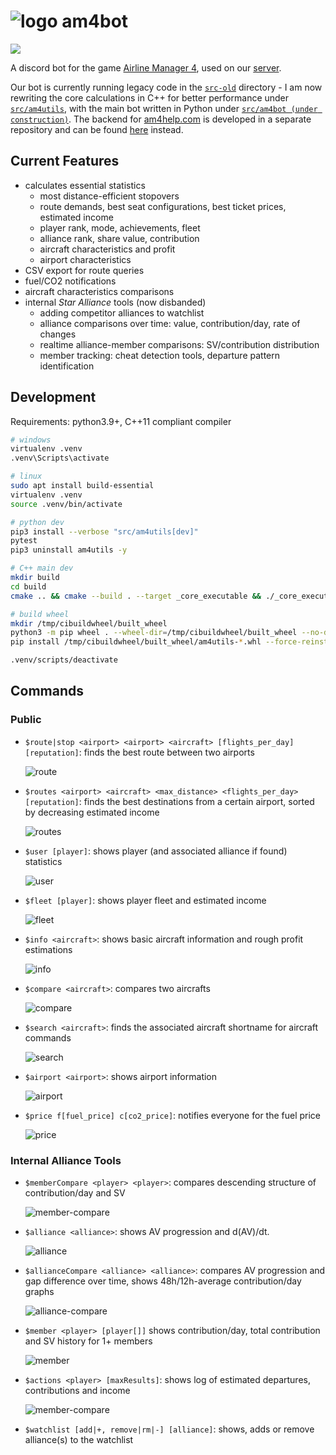 # ![logo](src/am4bot/assets/img/logo-small.png) am4bot

[![](https://dcbadge.vercel.app/api/server/4tVQHtf?style=flat)](https://discord.gg/4tVQHtf)

A discord bot for the game [Airline Manager 4](airlinemanager.com), used on our [server](https://discord.gg/4tVQHtf).

Our bot is currently running legacy code in the [`src-old`](./src-old/) directory - I am now rewriting the core calculations in C++ for better performance under [`src/am4utils`](./src/am4utils/), with the main bot written in Python under [`src/am4bot (under construction)`](./src/am4bot/). The backend for [am4help.com](https://am4help.com/) is developed in a separate repository and can be found [here](https://github.com/br-tsilva/api.am4tools.com) instead.

## Current Features
- calculates essential statistics
    - most distance-efficient stopovers
    - route demands, best seat configurations, best ticket prices, estimated income
    - player rank, mode, achievements, fleet
    - alliance rank, share value, contribution
    - aircraft characteristics and profit
    - airport characteristics
- CSV export for route queries
- fuel/CO2 notifications
- aircraft characteristics comparisons
- internal *Star Alliance* tools (now disbanded)
    - adding competitor alliances to watchlist
    - alliance comparisons over time: value, contribution/day, rate of changes
    - realtime alliance-member comparisons: SV/contribution distribution
    - member tracking: cheat detection tools, departure pattern identification

## Development
Requirements: python3.9+, C++11 compliant compiler

```bash
# windows
virtualenv .venv
.venv\Scripts\activate

# linux
sudo apt install build-essential
virtualenv .venv
source .venv/bin/activate

# python dev
pip3 install --verbose "src/am4utils[dev]"
pytest
pip3 uninstall am4utils -y

# C++ main dev
mkdir build
cd build
cmake .. && cmake --build . --target _core_executable && ./_core_executable

# build wheel
mkdir /tmp/cibuildwheel/built_wheel
python3 -m pip wheel . --wheel-dir=/tmp/cibuildwheel/built_wheel --no-deps -v
pip install /tmp/cibuildwheel/built_wheel/am4utils-*.whl --force-reinstall

.venv/scripts/deactivate
```

## Commands

### Public
- `$route|stop <airport> <airport> <aircraft> [flights_per_day] [reputation]`: finds the best route between two airports
  
  ![route](src/am4bot/assets/img/route.png)
- `$routes <airport> <aircraft> <max_distance> <flights_per_day> [reputation]`: finds the best destinations from a certain airport, sorted by decreasing estimated income
  
  ![routes](src/am4bot/assets/img/routes.png)
- `$user [player]`: shows player (and associated alliance if found) statistics
  
  ![user](src/am4bot/assets/img/user.png)
- `$fleet [player]`: shows player fleet and estimated income
  
  ![fleet](src/am4bot/assets/img/fleet.png)
- `$info <aircraft>`: shows basic aircraft information and rough profit estimations
  
  ![info](src/am4bot/assets/img/info.png)
- `$compare <aircraft>`: compares two aircrafts
  
  ![compare](src/am4bot/assets/img/compare.png)
- `$search <aircraft>`: finds the associated aircraft shortname for aircraft commands
  
  ![search](src/am4bot/assets/img/search.png)
- `$airport <airport>`: shows airport information
  
  ![airport](src/am4bot/assets/img/airport.png)
- `$price f[fuel_price] c[co2_price]`: notifies everyone for the fuel price
  
  ![price](src/am4bot/assets/img/price.png)

### Internal Alliance Tools
- `$memberCompare <player> <player>`: compares descending structure of contribution/day and SV
  
  ![member-compare](src/am4bot/assets/img/member-compare.png)
- `$alliance <alliance>`: shows AV progression and d(AV)/dt.
  
  ![alliance](src/am4bot/assets/img/alliance.png)
- `$allianceCompare <alliance> <alliance>`: compares AV progression and gap difference over time, shows 48h/12h-average contribution/day graphs
  
  ![alliance-compare](src/am4bot/assets/img/alliance-compare.png)
- `$member <player> [player[]]` shows contribution/day, total contribution and SV history for 1+ members
  
  ![member](src/am4bot/assets/img/member.png)
- `$actions <player> [maxResults]`: shows log of estimated departures, contributions and income
  
  ![member-compare](src/am4bot/assets/img/member-compare.png)
- `$watchlist [add|+, remove|rm|-] [alliance]`: shows, adds or remove alliance(s) to the watchlist